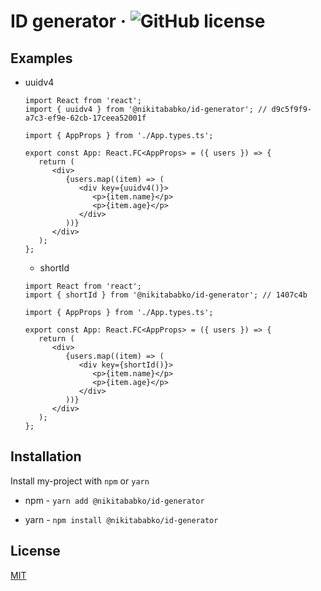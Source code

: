 # ID generator &middot; ![GitHub license](https://img.shields.io/badge/license-MIT-blue.svg)

## Examples

-  uuidv4

   ```tsx
   import React from 'react';
   import { uuidv4 } from '@nikitababko/id-generator'; // d9c5f9f9-a7c3-ef9e-62cb-17ceea52001f

   import { AppProps } from './App.types.ts';

   export const App: React.FC<AppProps> = ({ users }) => {
      return (
         <div>
            {users.map((item) => (
               <div key={uuidv4()}>
                  <p>{item.name}</p>
                  <p>{item.age}</p>
               </div>
            ))}
         </div>
      );
   };
   ```

   -  shortId

   ```tsx
   import React from 'react';
   import { shortId } from '@nikitababko/id-generator'; // 1407c4b

   import { AppProps } from './App.types.ts';

   export const App: React.FC<AppProps> = ({ users }) => {
      return (
         <div>
            {users.map((item) => (
               <div key={shortId()}>
                  <p>{item.name}</p>
                  <p>{item.age}</p>
               </div>
            ))}
         </div>
      );
   };
   ```

## Installation

Install my-project with `npm` or `yarn`

-  npm - `yarn add @nikitababko/id-generator`

-  yarn - `npm install @nikitababko/id-generator`

## License

[MIT](./LICENSE)
